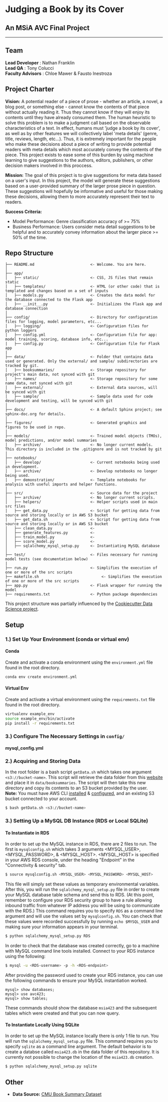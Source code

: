 # Judging a Book by its Cover
## An MSiA AVC Final Project
---
## Team
**Lead Developer** : Nathan Franklin  
**Lead QA** : Tony Colucci  
**Faculty Advisors** : Chloe Mawer & Fausto Inestroza  

## Project Charter

**Vision:** 
A potential reader of a piece of prose - whether an article, a novel, a blog post, or something else - cannot know the contents of that piece without actually reading it. Thus they cannot know if they will enjoy its contents until they have already consumed them. The human heuristic to solve this problem is to make a judgment call based on the observable characteristics of a text. In effect, humans must 'judge a book by its cover', as well as by other features we will collectively label 'meta details' (genre, title, reviews, length, etc...). Thus, it is extremely important for the people who make these decisions about a piece of writing to provide potential readers with meta details which most accurately convey the contents of the piece. This project exists to ease some of this burden by using machine learning to give suggestions to the authors, editors, publishers, or other decision makers involved in this proccess.

**Mission:** 
The goal of this project is to give suggestions for meta data based on a user's input. In this project, the model will generate these suggestions based on a user-provided summary of the larger prose piece in question. These suggestions will hopefully be informative and useful for those making these decisions, allowing them to more accurately represent their text to readers.

**Success Criteria:** 
* Model Performance: Genre classification accuracy of >= 75% 
* Business Performance:  Users consider meta detail suggestions to be helpful and to accurately convey information about the larger piece >= 50% of the time.

## Repo Structure

```
├── README.md                         <- Welcome. You are here.
│
├── app/
│   ├── static/                       <- CSS, JS files that remain static 
│   ├── templates/                    <- HTML (or other code) that is templated and changes based on a set of inputs
│   ├── models.py                     <- Creates the data model for the database connected to the Flask app 
│   ├── __init__.py                   <- Initializes the Flask app and database connection
│
├── config/                           <- Directory for configuration files for logging, model parameters, etc...
│   ├── logging/                      <- Configuration files for python loggers
│   ├── config.yml                    <- Configuration file for app: model training, scoring, database info, etc...
|   ├── config.py                     <- Configuration file for Flask app
|
├── data/                             <- Folder that contains data used or generated. Only the external/ and sample/ subdirectories are tracked by git. 
│   ├── booksummaries/                <- Storage repository for project's main data, not synced with git
│   ├── names/                        <- Storage repository for some name data, not synced with git
│   ├── external/                     <- External data sources, will be synced with git
│   ├── sample/                       <- Sample data used for code development and testing, will be synced with git
│
├── docs/                             <- A default Sphinx project; see sphinx-doc.org for details.
│
├── figures/                          <- Generated graphics and figures to be used in repo.
│
├── models/                           <- Trained model objects (TMOs), model predictions, and/or model summaries
│   ├── archive/                      <- No longer current models. This directory is included in the .gitignore and is not tracked by git
│
├── notebooks/
│   ├── develop/                      <- Current notebooks being used in development.
│   ├── archive/                      <- Develop notebooks no longer being used.
│   ├── demonstration/                <- Template notebooks for analysis with useful imports and helper functions. 
│
├── src/                              <- Source data for the project 
│   ├── archive/                      <- No longer current scripts.
│   ├── helpers/                      <- Helper scripts used in main src files 
│   ├── get_data.py                   <- Script for getting data from source and storing locally or in AWS S3 bucket
│   ├── get_data.sh                   <- Script for getting data from source and storing locally or in AWS S3 bucket
│   ├── clean_data.py                 <- 
│   ├── generate_features.py          <-  
│   ├── train_model.py                <-  
│   ├── score_model.py                <- 
│   ├── sqlalchemy_mysql_setup.py     <- Instantiating MySQL database 
│
├── test/                             <- Files necessary for running model tests (see documentation below) 
|
├── run.py                            <- Simplifies the execution of one or more of the src scripts 
├── makefile.sh                            <- Simplifies the execution of one or more of the src scripts
├── app.py                            <- Flask wrapper for running the model 
├── requirements.txt                  <- Python package dependencies 
```
This project structure was partially influenced by the [Cookiecutter Data Science project](https://drivendata.github.io/cookiecutter-data-science/).

## Setup

### 1.) Set Up Your Environment (conda or virtual env)

#### Conda

Create and activate a conda environment using the `environment.yml` file found in the root directory.  
```bash
conda env create environment.yml
```

#### Virtual Env

Create and activate a virtual environment using the `requirements.txt` file found in the root directory.    
```bash
virtualenv example_env
source example_env/bin/activate
pip install -r requirements.txt
```

### 3.) Configure The Necessary Settings in `config/`
#### mysql_config.yml


### 2.) Acquiring and Storing Data
In the root folder is a bash script `getData.sh` which takes one argument `<s3://bucket-name>`. This script will retrieve the data folder from this [website](http://www.cs.cmu.edu/~dbamman/booksummaries.html) and place it in `data/booksummaries`. The script will then take this new directory and copy its contents to an S3 bucket provided by the user.  
**Note:** You must have AWS CLI [installed](https://docs.aws.amazon.com/cli/latest/userguide/cli-chap-install.html) & [configured](https://docs.aws.amazon.com/cli/latest/userguide/cli-chap-configure.html), and an existing S3 bucket connected to your account.

```bash
$ bash getData.sh <s3://bucket-name>
```

### 3.) Setting Up a MySQL DB Instance (RDS or Local SQLite)
#### To Instantiate in RDS
In order to set up the MySQL instance in RDS, there are 2 files to run. The first is `mysqlconfig.sh` which takes 3 arguments <MYSQL_USER>, <MYSQL_PASSWORD>, & <MYSQL_HOST>. <MYSQL_HOST> is specified in your AWS RDS console, under the heading "Endpoint" in the "Connectivity & security" tab. 
```bash
$ source mysqlconfig.sh <MYSQL_USER> <MYSQL_PASSWORD> <MYSQL_HOST>
```
This file will simply set these values as temporary environmental variables.
After this, you will run the `sqlalchemy_mysql_setup.py` file in order to create your MySQL database table schema and send this to RDS. (At this point, remember to configure your RDS security group to have a rule allowing inbound traffic from whatever IP address you will be using to communicate with the RDS.) This command requires you to specify `RDS` as a command line argument and will use the values set by `mysqlconfig.sh`. You can check that these values were recorded successfully by running `echo $MYSQL_USER` and making sure your information appears in your terminal.

```bash
$ python sqlalchemy_mysql_setup.py RDS
```

In order to check that the database was created correctly, go to a machine with MySQL command line tools installed. Connect to your RDS instance using the following:
``` bash
$ mysql -u <RDS-username> -p -h <RDS-endpoint>
```
After providing the password used to create your RDS instance, you can use the following commands to ensure your MySQL instantiation worked. 
```
mysql> show databases;
mysql> use avc423;
mysql> show tables;
```
These commands should show the database `msia423` and the subsequent tables which were created and that you can now query.

#### To Instantiate Locally Using SQLite

In order to set up the MySQL instance locally there is only 1 file to run.
You will run the `sqlalchemy_mysql_setup.py` file. This command requires you to specify `sqlite` as a command line argument. The default behavior is to create a databse called `msia423.db` in the data folder of this repository. It is currently not possible to change the location of the `msia423.db` creation.

```bash
$ python sqlalchemy_mysql_setup.py sqlite
```


## Other
* **Data Source:** [CMU Book Summary Dataset](http://www.cs.cmu.edu/~dbamman/booksummaries.html)








